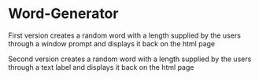 # Word-Generator
First version creates a random word with a length supplied by the users through a window prompt and displays it back on the html page

Second version creates a random word with a length supplied by the users through a text label and displays it back on the html page

